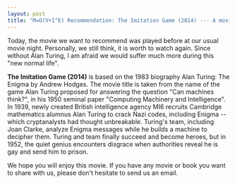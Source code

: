 ```yaml
---
layout: post
title: "M=O(V+I^E) Recommendation: The Imitation Game (2014) --- A movie about Alan Turing"           
---
```


Today, the movie we want to recommend was played before at our usual movie night. Personally, we still think, it is worth to watch again. Since without Alan Turing, I am afraid we would suffer much more during this "new normal life". 

**The Imitation Game (2014)** is based on the 1983 biography Alan Turing: The Enigma by Andrew Hodges. The movie title is taken from the name of the game Alan Turing proposed for answering the question "Can machines think?", in his 1950 seminal paper "Computing Machinery and Intelligence". In 1939, newly created British intelligence agency MI6 recruits Cambridge mathematics alumnus Alan Turing to crack Nazi codes, including Enigma -- which cryptanalysts had thought unbreakable. Turing's team, including Joan Clarke, analyze Enigma messages while he builds a machine to decipher them. Turing and team finally succeed and become heroes, but in 1952, the quiet genius encounters disgrace when authorities reveal he is gay and send him to prison.

We hope you will enjoy this movie. If you have any movie or book you want to share with us, please don't hesitate to send us an email.
